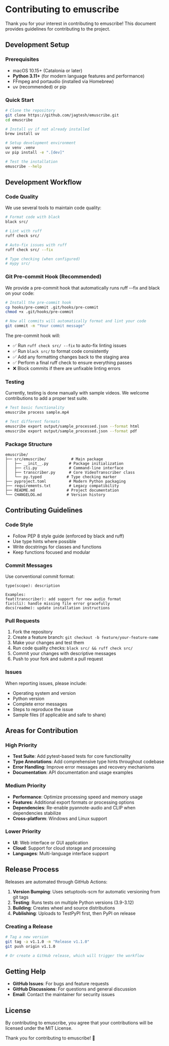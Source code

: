 # Contributing to emuscribe

Thank you for your interest in contributing to emuscribe! This document provides guidelines for contributing to the project.

## Development Setup

### Prerequisites
- macOS 10.15+ (Catalonia or later)
- **Python 3.11+** (for modern language features and performance)
- FFmpeg and portaudio (installed via Homebrew)
- uv (recommended) or pip

### Quick Start
```bash
# Clone the repository
git clone https://github.com/jagtesh/emuscribe.git
cd emuscribe

# Install uv if not already installed
brew install uv

# Setup development environment
uv venv .venv
uv pip install -e ".[dev]"

# Test the installation
emuscribe --help
```

## Development Workflow

### Code Quality
We use several tools to maintain code quality:

```bash
# Format code with black
black src/

# Lint with ruff
ruff check src/

# Auto-fix issues with ruff
ruff check src/ --fix

# Type checking (when configured)
# mypy src/
```

### Git Pre-commit Hook (Recommended)
We provide a pre-commit hook that automatically runs ruff --fix and black on your code:

```bash
# Install the pre-commit hook
cp hooks/pre-commit .git/hooks/pre-commit
chmod +x .git/hooks/pre-commit

# Now all commits will automatically format and lint your code
git commit -m "Your commit message"
```

The pre-commit hook will:
- ✅ Run `ruff check src/ --fix` to auto-fix linting issues
- ✅ Run `black src/` to format code consistently  
- ✅ Add any formatting changes back to the staging area
- ✅ Perform a final ruff check to ensure everything passes
- ❌ Block commits if there are unfixable linting errors

### Testing
Currently, testing is done manually with sample videos. We welcome contributions to add a proper test suite.

```bash
# Test basic functionality
emuscribe process sample.mp4

# Test different formats
emuscribe export output/sample_processed.json --format html
emuscribe export output/sample_processed.json --format pdf
```

### Package Structure
```
emuscribe/
├── src/emuscribe/           # Main package
│   ├── __init__.py         # Package initialization
│   ├── cli.py              # Command-line interface
│   ├── transcriber.py      # Core VideoTranscriber class
│   └── py.typed           # Type checking marker
├── pyproject.toml          # Modern Python packaging
├── requirements.txt        # Legacy compatibility
├── README.md              # Project documentation
└── CHANGELOG.md           # Version history
```

## Contributing Guidelines

### Code Style
- Follow PEP 8 style guide (enforced by black and ruff)
- Use type hints where possible
- Write docstrings for classes and functions
- Keep functions focused and modular

### Commit Messages
Use conventional commit format:
```
type(scope): description

Examples:
feat(transcriber): add support for new audio format
fix(cli): handle missing file error gracefully
docs(readme): update installation instructions
```

### Pull Requests
1. Fork the repository
2. Create a feature branch: `git checkout -b feature/your-feature-name`
3. Make your changes and test them
4. Run code quality checks: `black src/ && ruff check src/`
5. Commit your changes with descriptive messages
6. Push to your fork and submit a pull request

### Issues
When reporting issues, please include:
- Operating system and version
- Python version
- Complete error messages
- Steps to reproduce the issue
- Sample files (if applicable and safe to share)

## Areas for Contribution

### High Priority
- **Test Suite**: Add pytest-based tests for core functionality
- **Type Annotations**: Add comprehensive type hints throughout codebase
- **Error Handling**: Improve error messages and recovery mechanisms
- **Documentation**: API documentation and usage examples

### Medium Priority
- **Performance**: Optimize processing speed and memory usage
- **Features**: Additional export formats or processing options
- **Dependencies**: Re-enable pyannote-audio and CLIP when dependencies stabilize
- **Cross-platform**: Windows and Linux support

### Lower Priority
- **UI**: Web interface or GUI application
- **Cloud**: Support for cloud storage and processing
- **Languages**: Multi-language interface support

## Release Process

Releases are automated through GitHub Actions:

1. **Version Bumping**: Uses setuptools-scm for automatic versioning from git tags
2. **Testing**: Runs tests on multiple Python versions (3.9-3.12)
3. **Building**: Creates wheel and source distributions
4. **Publishing**: Uploads to TestPyPI first, then PyPI on release

### Creating a Release
```bash
# Tag a new version
git tag -a v1.1.0 -m "Release v1.1.0"
git push origin v1.1.0

# Or create a GitHub release, which will trigger the workflow
```

## Getting Help

- **GitHub Issues**: For bugs and feature requests
- **GitHub Discussions**: For questions and general discussion
- **Email**: Contact the maintainer for security issues

## License

By contributing to emuscribe, you agree that your contributions will be licensed under the MIT License.

Thank you for contributing to emuscribe! 🎉